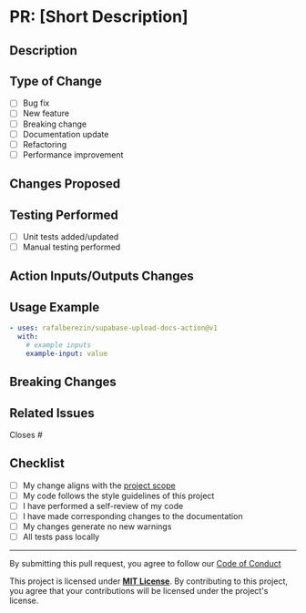 # PR: [Short Description]

## Description

<!-- Provide a detailed description of the changes in this PR -->

## Type of Change

<!-- Mark the relevant options with an [x] -->

- [ ] Bug fix
- [ ] New feature
- [ ] Breaking change
- [ ] Documentation update
- [ ] Refactoring
- [ ] Performance improvement

## Changes Proposed

<!-- List the specific changes made in this PR -->

## Testing Performed

<!-- Describe how you tested these changes -->

- [ ] Unit tests added/updated
- [ ] Manual testing performed

## Action Inputs/Outputs Changes

<!-- List any changes to action inputs or outputs -->

## Usage Example

<!-- If applicable, provide an example of how to use the new/updated functionality -->

```yaml
- uses: rafalberezin/supabase-upload-docs-action@v1
  with:
    # example inputs
    example-input: value
```

## Breaking Changes

<!-- If this PR introduces breaking changes, describe them and migration steps -->

## Related Issues

<!-- Link to any related issues -->

Closes #

## Checklist

<!-- Verify that your PR meets these requirements -->

- [ ] My change aligns with the
      [project scope](https://rafalberezin.dev/projects/supabase-upload-docs-action/contributing#project-scope)
- [ ] My code follows the style guidelines of this project
- [ ] I have performed a self-review of my code
- [ ] I have made corresponding changes to the documentation
- [ ] My changes generate no new warnings
- [ ] All tests pass locally

---

By submitting this pull request, you agree to follow our
[Code of Conduct](https://github.com/rafalberezin/supabase-upload-docs-action/blob/master/CODE_OF_CONDUCT.md)

This project is licensed under
[**MIT License**](https://github.com/rafalberezin/supabase-upload-docs-action/blob/master/LICENSE).
By contributing to this project, you agree that your contributions will be
licensed under the project's license.
